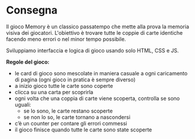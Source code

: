# Consegna
Il gioco Memory è un classico passatempo che mette alla prova la memoria visiva dei giocatori. L'obiettivo è trovare tutte le coppie di carte identiche facendo meno errori o nel minor tempo possibile.

Sviluppiamo interfaccia e logica di gioco usando solo HTML, CSS e JS.

**Regole del gioco:**

- le card di gioco sono mescolate in maniera casuale a ogni caricamento di pagina (ogni gioco in pratica è sempre diverso)
- a inizio gioco tutte le carte sono coperte
- clicca su una carta per scoprirla
- ogni volta che una coppia di carte viene scoperta, controlla se sono uguali:
    - se lo sono, le carte restano scoperte
    - se non lo so, le carte tornano a nascondersi
- c’è un counter per contare gli errori commessi
- il gioco finisce quando tutte le carte sono state scoperte